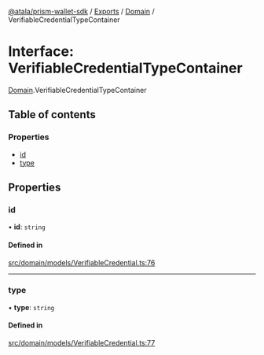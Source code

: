 [@atala/prism-wallet-sdk](../README.md) / [Exports](../modules.md) / [Domain](../modules/Domain.md) / VerifiableCredentialTypeContainer

# Interface: VerifiableCredentialTypeContainer

[Domain](../modules/Domain.md).VerifiableCredentialTypeContainer

## Table of contents

### Properties

- [id](Domain.VerifiableCredentialTypeContainer.md#id)
- [type](Domain.VerifiableCredentialTypeContainer.md#type)

## Properties

### id

• **id**: `string`

#### Defined in

[src/domain/models/VerifiableCredential.ts:76](https://github.com/hyperledger/identus-edge-agent-sdk-ts/blob/412988e74b53c977d2db02a120bdfcde11978df5/src/domain/models/VerifiableCredential.ts#L76)

___

### type

• **type**: `string`

#### Defined in

[src/domain/models/VerifiableCredential.ts:77](https://github.com/hyperledger/identus-edge-agent-sdk-ts/blob/412988e74b53c977d2db02a120bdfcde11978df5/src/domain/models/VerifiableCredential.ts#L77)
